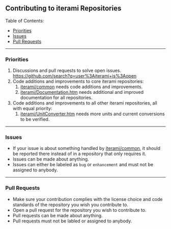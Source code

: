 Contributing to iterami Repositories
------------------------------------

Table of Contents:
* [Priorities](#priorities)
* [Issues](#issues)
* [Pull Requests](#pull-requests)

---

### Priorities
1. Discussions and pull requests to solve open issues. https://github.com/search?q=user%3Aiterami+is%3Aopen
2. Code additions and improvements to core iterami repositories:
   1. [iterami/common](https://github.com/iterami/common) needs code additions and improvements.
   2. [iterami/Documentation.htm](https://github.com/iterami/https://github.com/iterami/Documentation.htm) needs additional and improved documentation for all repositories.
3. Code additions and improvements to all other iterami repositories, all with equal priority:
   1. [iterami/UnitConverter.htm](https://github.com/iterami/https://github.com/iterami/UnitConverter.htm) needs more units and current conversions to be verified.

---

### Issues
* If your issue is about something handled by [iterami/common](https://github.com/iterami/common), it should be reported there instead of in a repository that only requires it.
* Issues can be made about anything.
* Issues can either be labeled as `bug` or `enhancement` and must not be assigned to anybody.

---

### Pull Requests
* Make sure your contribution complies with the license choice and code standards of the repository you wish you contribute to.
* Open a pull request for the repository you wish to contribute to.
* Pull requests can be made about anything.
* Pull requests must not be labled or assigned to anybody.
